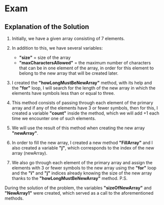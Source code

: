 Exam
===

Explanation of the Solution
---------------------------

1.  Initially, we have a given array consisting of 7 elements.

2.  In addition to this, we have several variables:

    -   **"size"** = size of the array
    -   **"maxCharactersAllowed"** = the maximum number of characters that can be in one element of the array, in order for this element to belong to the new array that will be created later.
3.  I created the **"howLongMustBeNewArray"** method, with its help and the **"for"** loop, I will search for the length of the new array in which the elements have symbols less than or equal to three.
1.  This method consists of passing through each element of the primary array and if any of the elements have 3 or fewer symbols, then for this, I created a variable **"count"** inside the method, which we will add +1 each time we encounter one of such elements.

2.  We will use the result of this method when creating the new array **"newArray"**.

3.  In order to fill the new array, I created a new method **"FillArray"** and I also created a variable **"j"**, which corresponds to the index of the new array (newArray).

4.  We also go through each element of the primary array and assign the elements with 3 or fewer symbols to the new array using the **"for"** loop and the **"i"** and **"j"** indices already knowing the size of the new array thanks to the **"howLongMustBeNewArray"** method.
P.S.

During the solution of the problem, the variables **"sizeOfNewArray"** and **"NewArray1"** were created, which served as a call to the aforementioned methods.
